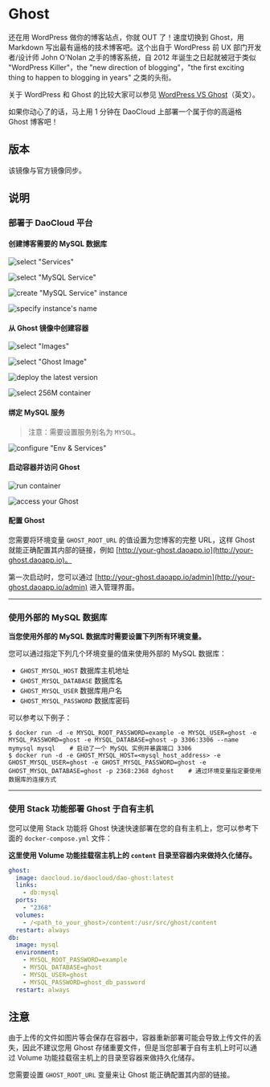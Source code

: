 # Ghost

还在用 WordPress 做你的博客站点，你就 OUT 了！速度切换到 Ghost，用 Markdown 写出最有逼格的技术博客吧。这个出自于 WordPress 前 UX 部门开发者/设计师 John O'Nolan 之手的博客系统，自 2012 年诞生之日起就被冠于类似 "WordPress Killer"，the "new direction of blogging"，"the first exciting thing to happen to blogging in years" 之类的头衔。

关于 WordPress 和 Ghost 的比较大家可以参见 [WordPress VS Ghost](http://www.elegantthemes.com/blog/resources/wordpress-vs-ghost)（英文）。

如果你动心了的话，马上用 1 分钟在 DaoCloud 上部署一个属于你的高逼格 Ghost 博客吧！

## 版本

该镜像与官方镜像同步。

## 说明

### 部署于 DaoCloud 平台

#### 创建博客需要的 MySQL 数据库

![select "Services"](http://7xltjx.com1.z0.glb.clouddn.com/1.jpeg)

![select "MySQL Service"](http://7xltjx.com1.z0.glb.clouddn.com/2.jpeg)

![create "MySQL Service" instance](http://7xltjx.com1.z0.glb.clouddn.com/3.jpeg)

![specify instance's name](http://7xltjx.com1.z0.glb.clouddn.com/4.jpeg)

#### 从 Ghost 镜像中创建容器

![select "Images"](http://7xltjx.com1.z0.glb.clouddn.com/5.jpeg)

![select "Ghost Image"](http://7xltjx.com1.z0.glb.clouddn.com/6.jpeg)

![deploy the latest version](http://7xltjx.com1.z0.glb.clouddn.com/7.jpeg)

![select 256M container](http://7xltjx.com1.z0.glb.clouddn.com/8.jpeg)

#### 绑定 MySQL 服务

> 注意：需要设置服务别名为 `MYSQL`。

![configure "Env & Services"](http://7xltjx.com1.z0.glb.clouddn.com/9.jpeg)

#### 启动容器并访问 Ghost

![run container](http://7xltjx.com1.z0.glb.clouddn.com/10.jpeg)

![access your Ghost](http://7xltjx.com1.z0.glb.clouddn.com/11.jpeg)

#### 配置 Ghost

您需要将环境变量 `GHOST_ROOT_URL` 的值设置为您博客的完整 URL，这样 Ghost 就能正确配置其内部的链接，例如 [http://your-ghost.daoapp.io](http://your-ghost.daoapp.io)。

第一次启动时，您可以通过 [http://your-ghost.daoapp.io/admin](http://your-ghost.daoapp.io/admin) 进入管理界面。

---

### 使用外部的 MySQL 数据库

**当您使用外部的 MySQL 数据库时需要设置下列所有环境变量。**

您可以通过指定下列几个环境变量的值来使用外部的 MySQL 数据库：

- `GHOST_MYSQL_HOST` 数据库主机地址
- `GHOST_MYSQL_DATABASE` 数据库名
- `GHOST_MYSQL_USER` 数据库用户名
- `GHOST_MYSQL_PASSWORD` 数据库密码

可以参考以下例子：

```console
$ docker run -d -e MYSQL_ROOT_PASSWORD=example -e MYSQL_USER=ghost -e MYSQL_PASSWORD=ghost -e MYSQL_DATABASE=ghost -p 3306:3306 --name mymysql mysql    # 启动了一个 MySQL 实例并暴露端口 3306
$ docker run -d -e GHOST_MYSQL_HOST=<mysql_host_address> -e GHOST_MYSQL_USER=ghost -e GHOST_MYSQL_PASSWORD=ghost -e GHOST_MYSQL_DATABASE=ghost -p 2368:2368 dghost    # 通过环境变量指定要使用数据库的连接方式
```

---

### 使用 Stack 功能部署 Ghost 于自有主机

您可以使用 Stack 功能将 Ghost 快速快速部署在您的自有主机上，您可以参考下面的 `docker-compose.yml` 文件：

**这里使用 Volume 功能挂载宿主机上的 `content` 目录至容器内来做持久化储存。**

```yaml
ghost: 
  image: daocloud.io/daocloud/dao-ghost:latest 
  links: 
    - db:mysql 
  ports: 
    - "2368" 
  volumes:
    - /<path_to_your_ghost>/content:/usr/src/ghost/content
  restart: always 
db: 
  image: mysql 
  environment: 
    - MYSQL_ROOT_PASSWORD=example 
    - MYSQL_DATABASE=ghost
    - MYSQL_USER=ghost
    - MYSQL_PASSWORD=ghost_db_password
  restart: always
```

## 注意

由于上传的文件如图片等会保存在容器中，容器重新部署可能会导致上传文件的丢失，因此不建议您用 Ghost 存储重要文件，但是当您部署于自有主机上时可以通过 Volume 功能挂载宿主机上的目录至容器来做持久化储存。

您需要设置 `GHOST_ROOT_URL` 变量来让 Ghost 能正确配置其内部的链接。